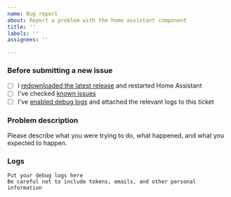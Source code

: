 ```yaml
---
name: Bug report
about: Report a problem with the home assistant component
title: ''
labels: ''
assignees: ''

---
```


### Before submitting a new issue

- [ ] I [redownloaded the latest release](https://my.home-assistant.io/redirect/hacs_repository/?owner=signalkraft&repository=myvaillant-component) and restarted Home Assistant
- [ ] I've checked [known issues](https://signalkraft.com/myvaillant-component/#known-issues)
- [ ] I've [enabled debug logs](https://signalkraft.com/myvaillant-component/3-contributing/#debugging) and attached the relevant logs to this ticket

### Problem description

Please describe what you were trying to do, what happened, and what you expected to happen.

### Logs

```
Put your debug logs here
Be careful not to include tokens, emails, and other personal information
```
